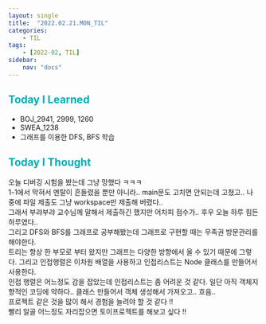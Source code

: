 ```yaml
---
layout: single
title:  "2022.02.21.MON_TIL"
categories: 
    - TIL
tags: 
    - [2022-02, TIL]
sidebar:
    nav: "docs"
---
```



## <a style="color:#00adb5">Today I Learned</a>
 - BOJ_2941, 2999, 1260
 - SWEA_1238
 - 그래프를 이용한 DFS, BFS 학습
 
## <a style="color:#00adb5">Today I Thought</a>
 오늘 디버깅 시험을 봤는데 그냥 망했다 ㅋㅋㅋ<br>
 1-1에서 막혀서 멘탈이 흔들렸을 뿐만 아니라.. main문도 고치면 안되는데 고쳤고.. 나중에 파일 제출도 그냥 workspace만 제출해 버렸다..<br>
 그래서 부랴부랴 교수님께 말해서 제출하긴 했지만 어차피 점수가.. 후우 오늘 하루 힘든 하루였다..<br>
 그리고 DFS와 BFS를 그래프로 공부해봤는데 그래프로 구현할 때는 무족권 방문관리를 해야한다.<br>
 트리는 항상 한 부모로 부터 왔지만 그래프는 다양한 방향에서 올 수 있기 때문에 그렇다. 그리고 인접행렬은 이차원 배열을 사용하고 인접리스트는 Node 클래스를 만들어서 사용한다.<br>
 인접 행렬은 어느정도 감을 잡았는데 인접리스트는 좀 어려운 것 같다. 일단 아직 객체지향적인 코딩에 약하다.. 클래스 만들어서 객체 생성해서 가져오고.. 흐음..<br>
 프로젝트 같은 것을 많이 해서 경험을 늘려야 할 것 같다 !!<br>
 빨리 알골 어느정도 자리잡으면 토이프로젝트를 해보고 싶다 !!